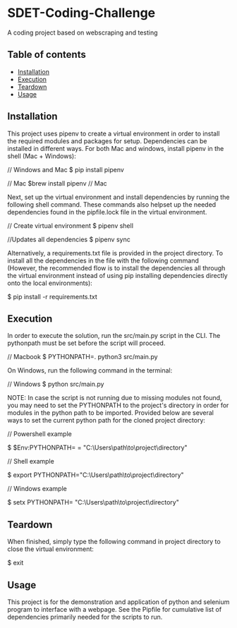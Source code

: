 # SDET-Coding-Challenge
A coding project based on webscraping and testing

## Table of contents
- [Installation](#installation)
- [Execution](#execution)
- [Teardown](#teardown)
- [Usage](#usage)

## Installation
This project uses pipenv to create a virtual environment in order to install the required modules and packages for setup. Dependencies can be installed in different ways. For both Mac and windows, install pipenv in the shell (Mac + Windows):

// Windows and Mac
  $ pip install pipenv

// Mac
  $brew install pipenv // Mac

Next, set up the virtual environment and install dependencies by running the following shell command. These commands also helpset up the needed dependencies found in the pipfile.lock file in the virtual environment.

// Create virtual environment
  $ pipenv shell

//Updates all dependencies
  $ pipenv sync

Alternatively, a requirements.txt file is provided in the project directory. To install all the dependencies in the file with the following command (However, the recommended flow is to install the dependencies all through the virtual environment instead of using pip installing dependencies directly onto the local environments):

  $ pip install -r requirements.txt


## Execution
In order to execute the solution, run the src/main.py script in the CLI. The pythonpath must be set before the script will proceed.

// Macbook
$ PYTHONPATH=. python3 src/main.py

On Windows, run the following command in the terminal:

// Windows
  $ python src/main.py

NOTE: In case the script is not running due to missing modules not found, you may need to set the PYTHONPATH to the project's directory in order for modules in the python path to be imported. Provided below are several ways to set the current python path for the cloned project directory:

// Powershell example

  $ $Env:PYTHONPATH= = "C:\Users\path\to\project\directory\"
  
// Shell example

  $ export PYTHONPATH="C:\Users\path\to\project\directory\"
  
// Windows example

  $ setx PYTHONPATH= "C:\Users\path\to\project\directory\"

## Teardown
When finished, simply type the following command in project directory to close the virtual environment:

  $ exit

## Usage
This project is for the demonstration and application of python and selenium program to interface with a webpage.
See the Pipfile for cumulative list of dependencies primarily needed for the scripts to run.
